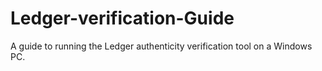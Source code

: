 # Ledger-verification-Guide
A guide to running the Ledger authenticity verification tool on a Windows PC. 
